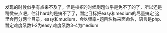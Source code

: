 发现的时候似乎有点来不及了，但是校招的时候刷题似乎是免不了的了，所以还是稍微来点吧，估计hard的是搞不了了，暂定目标把easy和medium的尽量搞定
这里会再分两个目录，easy和mudium，会以频率+题目名称来面命名，语言是php.暂定难度系数1-2为easy,难度系数3-4为medium
